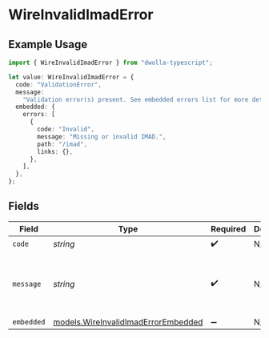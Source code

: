 # WireInvalidImadError

## Example Usage

```typescript
import { WireInvalidImadError } from "dwolla-typescript";

let value: WireInvalidImadError = {
  code: "ValidationError",
  message:
    "Validation error(s) present. See embedded errors list for more details.",
  embedded: {
    errors: [
      {
        code: "Invalid",
        message: "Missing or invalid IMAD.",
        path: "/imad",
        links: {},
      },
    ],
  },
};
```

## Fields

| Field                                                                            | Type                                                                             | Required                                                                         | Description                                                                      | Example                                                                          |
| -------------------------------------------------------------------------------- | -------------------------------------------------------------------------------- | -------------------------------------------------------------------------------- | -------------------------------------------------------------------------------- | -------------------------------------------------------------------------------- |
| `code`                                                                           | *string*                                                                         | :heavy_check_mark:                                                               | N/A                                                                              | ValidationError                                                                  |
| `message`                                                                        | *string*                                                                         | :heavy_check_mark:                                                               | N/A                                                                              | Validation error(s) present. See embedded errors list for more details.          |
| `embedded`                                                                       | [models.WireInvalidImadErrorEmbedded](../models/wireinvalidimaderrorembedded.md) | :heavy_minus_sign:                                                               | N/A                                                                              |                                                                                  |